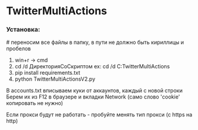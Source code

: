 # TwitterMultiActions

### Установка:

\# переносим все файлы в папку, в пути не должно быть кириллицы и пробелов

1. win+r -> cmd
2. cd /d ДиректорияСоСкриптом
ex: cd /d C\:TwitterMultiActions
3. pip install requirements.txt
4. python TwitterMultiActionsV2.py

В accounts.txt вписываем куки от аккаунтов, каждый с новой строки
Берем их из F12 в браузере и вкладки Network (само слово 'cookie' копировать не нужно)

Если прокси будут не работать - пробуйте менять тип прокси (с https на http)
